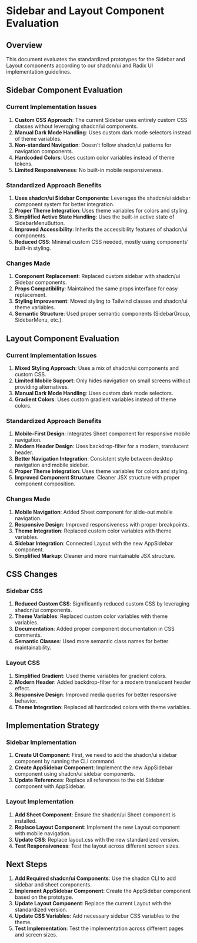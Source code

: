 # Sidebar and Layout Component Evaluation

## Overview

This document evaluates the standardized prototypes for the Sidebar and Layout components according to our shadcn/ui and Radix UI implementation guidelines.

## Sidebar Component Evaluation

### Current Implementation Issues

1. **Custom CSS Approach**: The current Sidebar uses entirely custom CSS classes without leveraging shadcn/ui components.
2. **Manual Dark Mode Handling**: Uses custom dark mode selectors instead of theme variables.
3. **Non-standard Navigation**: Doesn't follow shadcn/ui patterns for navigation components.
4. **Hardcoded Colors**: Uses custom color variables instead of theme tokens.
5. **Limited Responsiveness**: No built-in mobile responsiveness.

### Standardized Approach Benefits

1. **Uses shadcn/ui Sidebar Components**: Leverages the shadcn/ui sidebar component system for better integration.
2. **Proper Theme Integration**: Uses theme variables for colors and styling.
3. **Simplified Active State Handling**: Uses the built-in active state of SidebarMenuButton.
4. **Improved Accessibility**: Inherits the accessibility features of shadcn/ui components.
5. **Reduced CSS**: Minimal custom CSS needed, mostly using components' built-in styling.

### Changes Made

1. **Component Replacement**: Replaced custom sidebar with shadcn/ui Sidebar components.
2. **Props Compatibility**: Maintained the same props interface for easy replacement.
3. **Styling Improvement**: Moved styling to Tailwind classes and shadcn/ui theme variables.
4. **Semantic Structure**: Used proper semantic components (SidebarGroup, SidebarMenu, etc.).

## Layout Component Evaluation

### Current Implementation Issues

1. **Mixed Styling Approach**: Uses a mix of shadcn/ui components and custom CSS.
2. **Limited Mobile Support**: Only hides navigation on small screens without providing alternatives.
3. **Manual Dark Mode Handling**: Uses custom dark mode selectors.
4. **Gradient Colors**: Uses custom gradient variables instead of theme colors.

### Standardized Approach Benefits

1. **Mobile-First Design**: Integrates Sheet component for responsive mobile navigation.
2. **Modern Header Design**: Uses backdrop-filter for a modern, translucent header.
3. **Better Navigation Integration**: Consistent style between desktop navigation and mobile sidebar.
4. **Proper Theme Integration**: Uses theme variables for colors and styling.
5. **Improved Component Structure**: Cleaner JSX structure with proper component composition.

### Changes Made

1. **Mobile Navigation**: Added Sheet component for slide-out mobile navigation.
2. **Responsive Design**: Improved responsiveness with proper breakpoints.
3. **Theme Integration**: Replaced custom color variables with theme variables.
4. **Sidebar Integration**: Connected Layout with the new AppSidebar component.
5. **Simplified Markup**: Cleaner and more maintainable JSX structure.

## CSS Changes

### Sidebar CSS

1. **Reduced Custom CSS**: Significantly reduced custom CSS by leveraging shadcn/ui components.
2. **Theme Variables**: Replaced custom color variables with theme variables.
3. **Documentation**: Added proper component documentation in CSS comments.
4. **Semantic Classes**: Used more semantic class names for better maintainability.

### Layout CSS

1. **Simplified Gradient**: Used theme variables for gradient colors.
2. **Modern Header**: Added backdrop-filter for a modern translucent header effect.
3. **Responsive Design**: Improved media queries for better responsive behavior.
4. **Theme Integration**: Replaced all hardcoded colors with theme variables.

## Implementation Strategy

### Sidebar Implementation

1. **Create UI Component**: First, we need to add the shadcn/ui sidebar component by running the CLI command.
2. **Create AppSidebar Component**: Implement the new AppSidebar component using shadcn/ui sidebar components.
3. **Update References**: Replace all references to the old Sidebar component with AppSidebar.

### Layout Implementation

1. **Add Sheet Component**: Ensure the shadcn/ui Sheet component is installed.
2. **Replace Layout Component**: Implement the new Layout component with mobile navigation.
3. **Update CSS**: Replace layout.css with the new standardized version.
4. **Test Responsiveness**: Test the layout across different screen sizes.

## Next Steps

1. **Add Required shadcn/ui Components**: Use the shadcn CLI to add sidebar and sheet components.
2. **Implement AppSidebar Component**: Create the AppSidebar component based on the prototype.
3. **Update Layout Component**: Replace the current Layout with the standardized version.
4. **Update CSS Variables**: Add necessary sidebar CSS variables to the theme.
5. **Test Implementation**: Test the implementation across different pages and screen sizes.